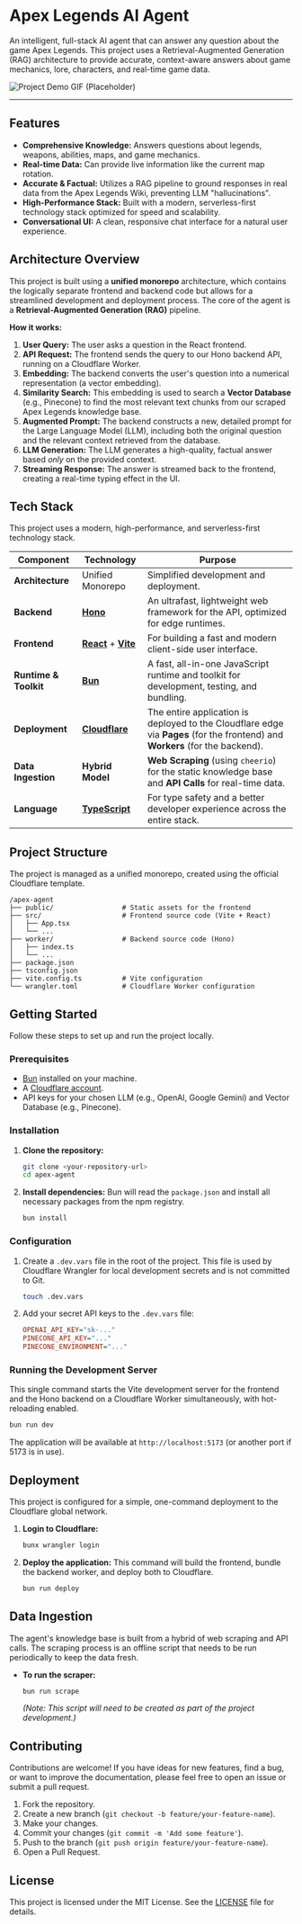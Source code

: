 # Apex Legends AI Agent

An intelligent, full-stack AI agent that can answer any question about the game Apex Legends. This project uses a Retrieval-Augmented Generation (RAG) architecture to provide accurate, context-aware answers about game mechanics, lore, characters, and real-time game data.

![Project Demo GIF (Placeholder)](https://placehold.co/800x400/1a1a1a/ffffff?text=Project+Demo+Placeholder)

---

## Features

* **Comprehensive Knowledge:** Answers questions about legends, weapons, abilities, maps, and game mechanics.
* **Real-time Data:** Can provide live information like the current map rotation.
* **Accurate & Factual:** Utilizes a RAG pipeline to ground responses in real data from the Apex Legends Wiki, preventing LLM "hallucinations".
* **High-Performance Stack:** Built with a modern, serverless-first technology stack optimized for speed and scalability.
* **Conversational UI:** A clean, responsive chat interface for a natural user experience.

## Architecture Overview

This project is built using a **unified monorepo** architecture, which contains the logically separate frontend and backend code but allows for a streamlined development and deployment process. The core of the agent is a **Retrieval-Augmented Generation (RAG)** pipeline.

**How it works:**

1.  **User Query:** The user asks a question in the React frontend.
2.  **API Request:** The frontend sends the query to our Hono backend API, running on a Cloudflare Worker.
3.  **Embedding:** The backend converts the user's question into a numerical representation (a vector embedding).
4.  **Similarity Search:** This embedding is used to search a **Vector Database** (e.g., Pinecone) to find the most relevant text chunks from our scraped Apex Legends knowledge base.
5.  **Augmented Prompt:** The backend constructs a new, detailed prompt for the Large Language Model (LLM), including both the original question and the relevant context retrieved from the database.
6.  **LLM Generation:** The LLM generates a high-quality, factual answer based *only* on the provided context.
7.  **Streaming Response:** The answer is streamed back to the frontend, creating a real-time typing effect in the UI.

## Tech Stack

This project uses a modern, high-performance, and serverless-first technology stack.

| Component         | Technology                                                       | Purpose                                                                                |
| ----------------- | ---------------------------------------------------------------- | -------------------------------------------------------------------------------------- |
| **Architecture** | Unified Monorepo                                                 | Simplified development and deployment.                                                 |
| **Backend** | [**Hono**](https://hono.dev/)                                    | An ultrafast, lightweight web framework for the API, optimized for edge runtimes.      |
| **Frontend** | [**React**](https://react.dev/) + [**Vite**](https://vitejs.dev/) | For building a fast and modern client-side user interface.                             |
| **Runtime & Toolkit** | [**Bun**](https://bun.sh/)                                       | A fast, all-in-one JavaScript runtime and toolkit for development, testing, and bundling. |
| **Deployment** | [**Cloudflare**](https://www.cloudflare.com/)                    | The entire application is deployed to the Cloudflare edge via **Pages** (for the frontend) and **Workers** (for the backend). |
| **Data Ingestion**| **Hybrid Model** | **Web Scraping** (using `cheerio`) for the static knowledge base and **API Calls** for real-time data. |
| **Language** | [**TypeScript**](https://www.typescriptlang.org/)                | For type safety and a better developer experience across the entire stack.             |

## Project Structure

The project is managed as a unified monorepo, created using the official Cloudflare template.

```
/apex-agent
├── public/                 # Static assets for the frontend
├── src/                    # Frontend source code (Vite + React)
│   ├── App.tsx
│   └── ...
├── worker/                 # Backend source code (Hono)
│   ├── index.ts
│   └── ...
├── package.json
├── tsconfig.json
├── vite.config.ts          # Vite configuration
└── wrangler.toml           # Cloudflare Worker configuration
```

## Getting Started

Follow these steps to set up and run the project locally.

### Prerequisites

* [Bun](https://bun.sh/docs/installation) installed on your machine.
* A [Cloudflare account](https://dash.cloudflare.com/sign-up).
* API keys for your chosen LLM (e.g., OpenAI, Google Gemini) and Vector Database (e.g., Pinecone).

### Installation

1.  **Clone the repository:**
    ```sh
    git clone <your-repository-url>
    cd apex-agent
    ```

2.  **Install dependencies:**
    Bun will read the `package.json` and install all necessary packages from the npm registry.
    ```sh
    bun install
    ```

### Configuration

1.  Create a `.dev.vars` file in the root of the project. This file is used by Cloudflare Wrangler for local development secrets and is not committed to Git.
    ```sh
    touch .dev.vars
    ```

2.  Add your secret API keys to the `.dev.vars` file:
    ```ini
    OPENAI_API_KEY="sk-..."
    PINECONE_API_KEY="..."
    PINECONE_ENVIRONMENT="..."
    ```

### Running the Development Server

This single command starts the Vite development server for the frontend and the Hono backend on a Cloudflare Worker simultaneously, with hot-reloading enabled.

```sh
bun run dev
```

The application will be available at `http://localhost:5173` (or another port if 5173 is in use).

## Deployment

This project is configured for a simple, one-command deployment to the Cloudflare global network.

1.  **Login to Cloudflare:**
    ```sh
    bunx wrangler login
    ```

2.  **Deploy the application:**
    This command will build the frontend, bundle the backend worker, and deploy both to Cloudflare.
    ```sh
    bun run deploy
    ```

## Data Ingestion

The agent's knowledge base is built from a hybrid of web scraping and API calls. The scraping process is an offline script that needs to be run periodically to keep the data fresh.

* **To run the scraper:**
    ```sh
    bun run scrape
    ```
    *(Note: This script will need to be created as part of the project development.)*

## Contributing

Contributions are welcome! If you have ideas for new features, find a bug, or want to improve the documentation, please feel free to open an issue or submit a pull request.

1.  Fork the repository.
2.  Create a new branch (`git checkout -b feature/your-feature-name`).
3.  Make your changes.
4.  Commit your changes (`git commit -m 'Add some feature'`).
5.  Push to the branch (`git push origin feature/your-feature-name`).
6.  Open a Pull Request.

## License

This project is licensed under the MIT License. See the [LICENSE](LICENSE) file for details.
